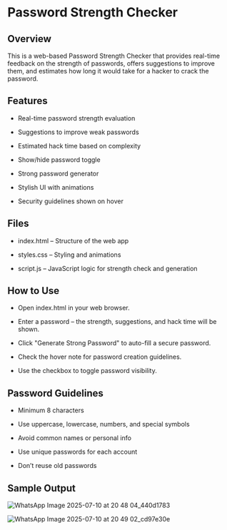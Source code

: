 # Password Strength Checker  

## Overview
This is a web-based Password Strength Checker that provides real-time feedback on the strength of passwords, offers suggestions to improve them, and estimates how long it would take for a hacker to crack the password.

## Features
- Real-time password strength evaluation

- Suggestions to improve weak passwords

- Estimated hack time based on complexity

- Show/hide password toggle

- Strong password generator

- Stylish UI with animations

- Security guidelines shown on hover

## Files
- index.html – Structure of the web app

- styles.css – Styling and animations

- script.js – JavaScript logic for strength check and generation

## How to Use
- Open index.html in your web browser.

- Enter a password – the strength, suggestions, and hack time will be shown.

- Click "Generate Strong Password" to auto-fill a secure password.

- Check the hover note for password creation guidelines.

- Use the checkbox to toggle password visibility.  

## Password Guidelines
- Minimum 8 characters

- Use uppercase, lowercase, numbers, and special symbols

- Avoid common names or personal info

- Use unique passwords for each account

- Don’t reuse old passwords

## Sample Output

![WhatsApp Image 2025-07-10 at 20 48 04_440d1783](https://github.com/user-attachments/assets/ff17fddb-5eda-4cdf-9826-d8760e2cc252)

![WhatsApp Image 2025-07-10 at 20 49 02_cd97e30e](https://github.com/user-attachments/assets/71a5036f-da26-48ed-b025-e089ed1d3675)
